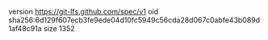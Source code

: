 version https://git-lfs.github.com/spec/v1
oid sha256:6d129f607ecb3fe9ede04d10fc5949c56cda28d067c0abfe43b089d1af48c91a
size 1352
